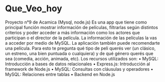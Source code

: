 # Que_Veo_hoy
Proyecto n°9 de Acamica (Mysql, node.js)
Es una app que tiene como principal función mostrar información de películas, filtrarlas según distintos criterios y poder acceder a más información como los actores que participan o el director de la película. La información de las películas la vas a acceder por medio de MySQL. La aplicación también puede recomendarte una película. Para esto te pregunta qué tipo de peli querés ver (un clásico, un estreno, una bien puntuada o cualquiera) y de qué género querés que sea (comedia, acción, animada, etc).
Los recursos utilizados son:
• MySQL: Introducción a bases de datos relacionales
• Express.js: Introducción al framework de Node.js
• MySQL: Consultas con cláusulas y operadores
• MySQL: Relaciones entre tablas
• Backend en Node.js 
